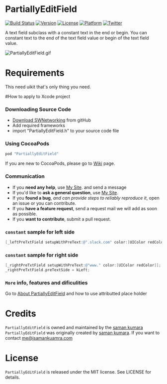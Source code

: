 # PartiallyEditField
[![Build Status](https://travis-ci.org/isamankumara/PartiallyEditField.svg?branch=master)](https://travis-ci.org/isamankumara/PartiallyEditField)
[![Version](https://img.shields.io/cocoapods/v/PartiallyEditField.svg?style=flat)](http://cocoapods.org/pods/PartiallyEditField)
[![License](https://img.shields.io/cocoapods/l/PartiallyEditField.svg?style=flat)](http://cocoapods.org/pods/PartiallyEditField)
[![Platform](https://img.shields.io/cocoapods/p/PartiallyEditField.svg?style=flat)](http://cocoapods.org/pods/PartiallyEditField)
[![Twitter](https://img.shields.io/badge/twitter-@SWframeworks-blue.svg?style=flat)](http://twitter.com/SWframeworks)

A text field subclass with a constant text in the end or begin.
You can constant text to the end of the text field value or begin of the text field value.

![PartiallyEditField.gif](https://raw.githubusercontent.com/isamankumara/PartiallyEditField/master/PartiallyEditField.gif)

# Requirements
This need uikit that's only thing you need.

#How to apply to Xcode project
### Downloading Source Code
- [Download SWNetworking](https://github.com/isamankumara/PartiallyEditField/archive/master.zip) from gitHub
- Add required frameworks
- import "PartiallyEditField.h" to your source code file

### Using CocoaPods
```ruby
pod "PartiallyEditField"
```

If you are new to CocoaPods, please go to [Wiki](https://github.com/skywite/SWNetworking/wiki/CocoaPods-in-to-Xcode-Project) page.

### Communication

- If you **need any help**, use [My Site](https://isamankumara.com/frameworks/). and send a message
- If you'd like to **ask a general question**, use [My Site](https://isamankumara.com/frameworks/).
- If you **found a bug**, _and can provide steps to reliably reproduce it_, open an issue or you can contribute.
- If you **have a feature request**, send a request mail we will add as soon as possible.
- If you **want to contribute**, submit a pull request.


### `constant` sample for left side

```objective-c
[_leftPreTxtField setupWithPreText:@".slack.com" color:[UIColor redColor]];
```
### `constant` sample for right side
```objective-c
[_rightPreTxtField setupWithPreText:@"www." color:[UIColor redColor]];
_rightPreTxtField.preTextSide = kLeft;
```

### `More` info, features and dificulities  

Go to [About PartiallyEditField](https://isamankumara.com/2017/09/12/how-to-use-par…d-and-features) and how to use attributted place holder

# Credits

`PartiallyEditField` is owned and maintained by the [saman kumara](https://www.isamankumara.com)
`PartiallyEditField` was originally created by [saman kumara](https://www.isamankumara.com). If you want to contact [me@isamankuamra.com](mailto:me@isamankumara.com)

# License   
`PartiallyEditField` is released under the MIT license. See LICENSE for details.
